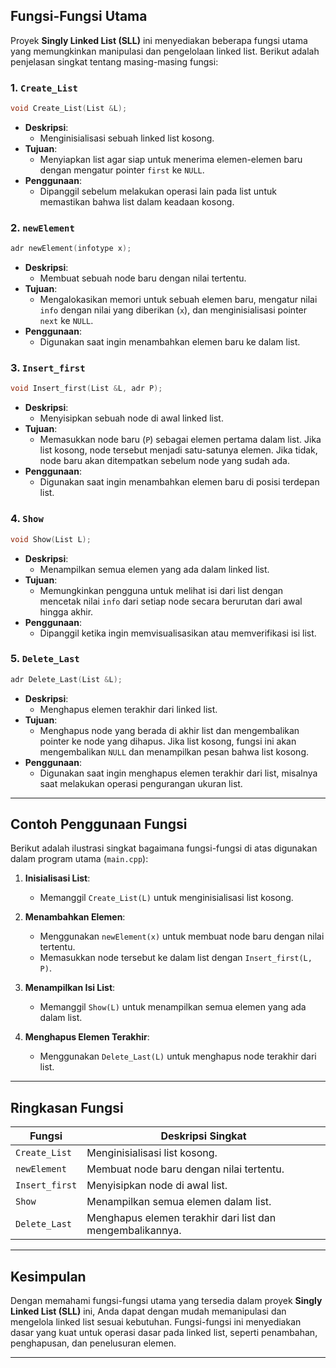 ## Fungsi-Fungsi Utama

Proyek **Singly Linked List (SLL)** ini menyediakan beberapa fungsi utama yang memungkinkan manipulasi dan pengelolaan linked list. Berikut adalah penjelasan singkat tentang masing-masing fungsi:

### 1. `Create_List`

```cpp
void Create_List(List &L);
```

- **Deskripsi**: 
  - Menginisialisasi sebuah linked list kosong.
- **Tujuan**: 
  - Menyiapkan list agar siap untuk menerima elemen-elemen baru dengan mengatur pointer `first` ke `NULL`.
- **Penggunaan**: 
  - Dipanggil sebelum melakukan operasi lain pada list untuk memastikan bahwa list dalam keadaan kosong.

### 2. `newElement`

```cpp
adr newElement(infotype x);
```

- **Deskripsi**: 
  - Membuat sebuah node baru dengan nilai tertentu.
- **Tujuan**: 
  - Mengalokasikan memori untuk sebuah elemen baru, mengatur nilai `info` dengan nilai yang diberikan (`x`), dan menginisialisasi pointer `next` ke `NULL`.
- **Penggunaan**: 
  - Digunakan saat ingin menambahkan elemen baru ke dalam list.

### 3. `Insert_first`

```cpp
void Insert_first(List &L, adr P);
```

- **Deskripsi**: 
  - Menyisipkan sebuah node di awal linked list.
- **Tujuan**: 
  - Memasukkan node baru (`P`) sebagai elemen pertama dalam list. Jika list kosong, node tersebut menjadi satu-satunya elemen. Jika tidak, node baru akan ditempatkan sebelum node yang sudah ada.
- **Penggunaan**: 
  - Digunakan saat ingin menambahkan elemen baru di posisi terdepan list.

### 4. `Show`

```cpp
void Show(List L);
```

- **Deskripsi**: 
  - Menampilkan semua elemen yang ada dalam linked list.
- **Tujuan**: 
  - Memungkinkan pengguna untuk melihat isi dari list dengan mencetak nilai `info` dari setiap node secara berurutan dari awal hingga akhir.
- **Penggunaan**: 
  - Dipanggil ketika ingin memvisualisasikan atau memverifikasi isi list.

### 5. `Delete_Last`

```cpp
adr Delete_Last(List &L);
```

- **Deskripsi**: 
  - Menghapus elemen terakhir dari linked list.
- **Tujuan**: 
  - Menghapus node yang berada di akhir list dan mengembalikan pointer ke node yang dihapus. Jika list kosong, fungsi ini akan mengembalikan `NULL` dan menampilkan pesan bahwa list kosong.
- **Penggunaan**: 
  - Digunakan saat ingin menghapus elemen terakhir dari list, misalnya saat melakukan operasi pengurangan ukuran list.

---

## Contoh Penggunaan Fungsi

Berikut adalah ilustrasi singkat bagaimana fungsi-fungsi di atas digunakan dalam program utama (`main.cpp`):

1. **Inisialisasi List**:
   - Memanggil `Create_List(L)` untuk menginisialisasi list kosong.

2. **Menambahkan Elemen**:
   - Menggunakan `newElement(x)` untuk membuat node baru dengan nilai tertentu.
   - Memasukkan node tersebut ke dalam list dengan `Insert_first(L, P)`.

3. **Menampilkan Isi List**:
   - Memanggil `Show(L)` untuk menampilkan semua elemen yang ada dalam list.

4. **Menghapus Elemen Terakhir**:
   - Menggunakan `Delete_Last(L)` untuk menghapus node terakhir dari list.

---

## Ringkasan Fungsi

| Fungsi         | Deskripsi Singkat                                   |
|----------------|-----------------------------------------------------|
| `Create_List`  | Menginisialisasi list kosong.                       |
| `newElement`   | Membuat node baru dengan nilai tertentu.            |
| `Insert_first` | Menyisipkan node di awal list.                      |
| `Show`         | Menampilkan semua elemen dalam list.                |
| `Delete_Last`  | Menghapus elemen terakhir dari list dan mengembalikannya. |

---

## Kesimpulan

Dengan memahami fungsi-fungsi utama yang tersedia dalam proyek **Singly Linked List (SLL)** ini, Anda dapat dengan mudah memanipulasi dan mengelola linked list sesuai kebutuhan. Fungsi-fungsi ini menyediakan dasar yang kuat untuk operasi dasar pada linked list, seperti penambahan, penghapusan, dan penelusuran elemen.

---
